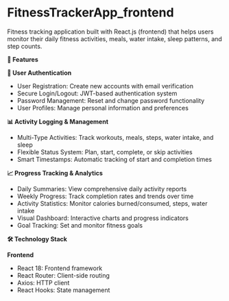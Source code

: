 # FitnessTrackerApp_frontend
Fitness tracking application built with React.js (frontend) that helps users monitor their daily fitness activities, meals, water intake, sleep patterns, and step counts.


**🚀 Features**

**🔐 User Authentication**
- User Registration: Create new accounts with email verification
- Secure Login/Logout: JWT-based authentication system
- Password Management: Reset and change password functionality
- User Profiles: Manage personal information and preferences

**📊 Activity Logging & Management**
- Multi-Type Activities: Track workouts, meals, steps, water intake, and sleep
- Flexible Status System: Plan, start, complete, or skip activities
- Smart Timestamps: Automatic tracking of start and completion times

**📈 Progress Tracking & Analytics**
- Daily Summaries: View comprehensive daily activity reports
- Weekly Progress: Track completion rates and trends over time
- Activity Statistics: Monitor calories burned/consumed, steps, water intake
- Visual Dashboard: Interactive charts and progress indicators
- Goal Tracking: Set and monitor fitness goals



**🛠️ Technology Stack**

**Frontend**
- React 18: Frontend framework
- React Router: Client-side routing
- Axios: HTTP client
- React Hooks: State management
